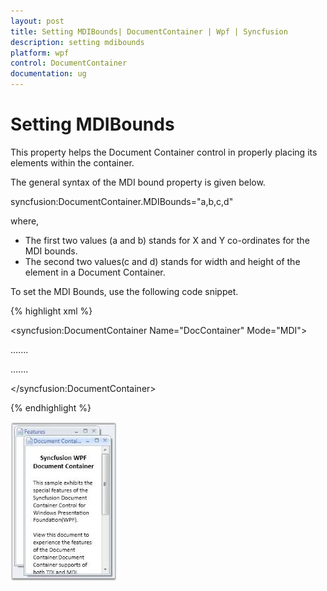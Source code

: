 ```yaml
---
layout: post
title: Setting MDIBounds| DocumentContainer | Wpf | Syncfusion
description: setting mdibounds
platform: wpf
control: DocumentContainer
documentation: ug
---
```


# Setting MDIBounds

This property helps the Document Container control in properly placing its elements within the container.

The general syntax of the MDI bound property is given below.



syncfusion:DocumentContainer.MDIBounds="a,b,c,d"



where, 

* The first two values (a and b) stands for X and Y co-ordinates for the MDI bounds. 
* The second two values(c and d) stands for width and height of the element in a Document Container.

To set the MDI Bounds, use the following code snippet.



{% highlight xml %}



<!-- Adding Document Container -->

<syncfusion:DocumentContainer Name="DocContainer"  Mode="MDI">

<FlowDocumentScrollViewer syncfusion:DocumentContainer.MDIBounds="0,0,200,300">

</FlowDocumentScrollViewer>

…....

…....

</syncfusion:DocumentContainer>

{% endhighlight %}

![](Setting-MDIBounds_images/Setting-MDIBounds_img1.jpeg)




